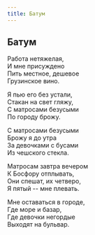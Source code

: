```yaml
---
title: Батум
---
```

## Батум

Работа нетяжелая,  
И мне присуждено  
Пить местное, дешевое  
Грузинское вино.

Я пью его без устали,  
Стакан на свет гляжу,  
С матросами безусыми  
По городу брожу.

С матросами безусыми  
Брожу я до утра  
За девочками с бусами  
Из чешского стекла.

Матросам завтра вечером  
К Босфору отплывать,  
Они спешат, их четверо,  
Я пятый -- мне плевать.

Мне оставаться в городе,  
Где море и базар,  
Где девочки негордые  
Выходят на бульвар.
